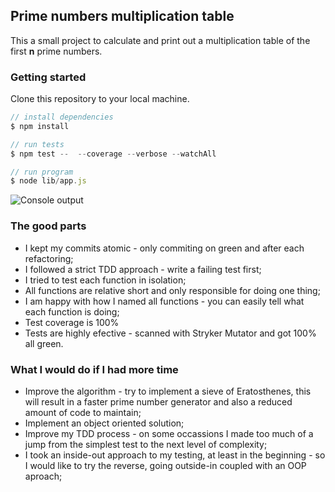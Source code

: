 ## Prime numbers multiplication table

This a small project to calculate and print out a multiplication table of the first **n** prime numbers.

### Getting started

Clone this repository to your local machine.

```js
// install dependencies
$ npm install

// run tests
$ npm test --  --coverage --verbose --watchAll

// run program
$ node lib/app.js
```

![Console output](Screenshot.png)

### The good parts

* I kept my commits atomic - only commiting on green and after each refactoring;
* I followed a strict TDD approach - write a failing test first;
* I tried to test each function in isolation;
* All functions are relative short and only responsible for doing one thing;
* I am happy with how I named all functions - you can easily tell what each function is doing;
* Test coverage is 100%
* Tests are highly efective - scanned with Stryker Mutator and got 100% all green.

### What I would do if I had more time

* Improve the algorithm - try to implement a sieve of Eratosthenes, this will result in a faster prime number generator and also a reduced amount of code to maintain;
* Implement an object oriented solution;
* Improve my TDD process - on some occassions I made too much of a jump from the simplest test to the next level of complexity;
* I took an inside-out approach to my testing, at least in the beginning - so I would like to try the reverse, going outside-in coupled with an OOP aproach;

